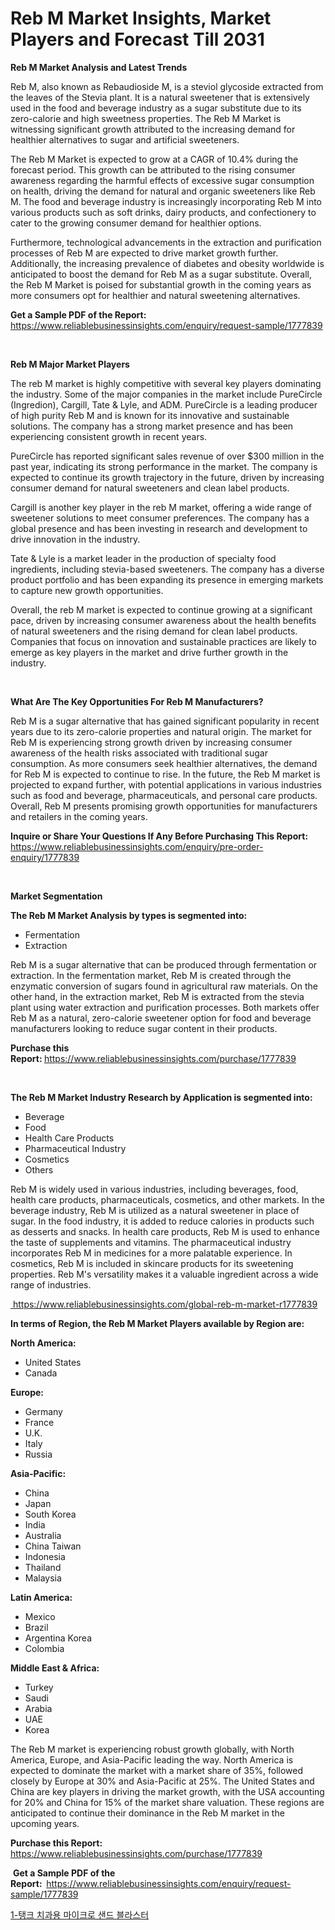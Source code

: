 <p><h1>Reb M Market Insights, Market Players and Forecast Till 2031</h1></p><p><strong>Reb M Market Analysis and Latest Trends</strong></p>
<p><p>Reb M, also known as Rebaudioside M, is a steviol glycoside extracted from the leaves of the Stevia plant. It is a natural sweetener that is extensively used in the food and beverage industry as a sugar substitute due to its zero-calorie and high sweetness properties. The Reb M Market is witnessing significant growth attributed to the increasing demand for healthier alternatives to sugar and artificial sweeteners.</p><p>The Reb M Market is expected to grow at a CAGR of 10.4% during the forecast period. This growth can be attributed to the rising consumer awareness regarding the harmful effects of excessive sugar consumption on health, driving the demand for natural and organic sweeteners like Reb M. The food and beverage industry is increasingly incorporating Reb M into various products such as soft drinks, dairy products, and confectionery to cater to the growing consumer demand for healthier options.</p><p>Furthermore, technological advancements in the extraction and purification processes of Reb M are expected to drive market growth further. Additionally, the increasing prevalence of diabetes and obesity worldwide is anticipated to boost the demand for Reb M as a sugar substitute. Overall, the Reb M Market is poised for substantial growth in the coming years as more consumers opt for healthier and natural sweetening alternatives.</p></p>
<p><strong>Get a Sample PDF of the Report:&nbsp;</strong> <a href="https://www.reliablebusinessinsights.com/enquiry/request-sample/1777839">https://www.reliablebusinessinsights.com/enquiry/request-sample/1777839</a></p>
<p>&nbsp;</p>
<p><strong>Reb M Major Market Players</strong></p>
<p><p>The reb M market is highly competitive with several key players dominating the industry. Some of the major companies in the market include PureCircle (Ingredion), Cargill, Tate & Lyle, and ADM. PureCircle is a leading producer of high purity Reb M and is known for its innovative and sustainable solutions. The company has a strong market presence and has been experiencing consistent growth in recent years.</p><p>PureCircle has reported significant sales revenue of over $300 million in the past year, indicating its strong performance in the market. The company is expected to continue its growth trajectory in the future, driven by increasing consumer demand for natural sweeteners and clean label products.</p><p>Cargill is another key player in the reb M market, offering a wide range of sweetener solutions to meet consumer preferences. The company has a global presence and has been investing in research and development to drive innovation in the industry.</p><p>Tate & Lyle is a market leader in the production of specialty food ingredients, including stevia-based sweeteners. The company has a diverse product portfolio and has been expanding its presence in emerging markets to capture new growth opportunities.</p><p>Overall, the reb M market is expected to continue growing at a significant pace, driven by increasing consumer awareness about the health benefits of natural sweeteners and the rising demand for clean label products. Companies that focus on innovation and sustainable practices are likely to emerge as key players in the market and drive further growth in the industry.</p></p>
<p>&nbsp;</p>
<p><strong>What Are The Key Opportunities For Reb M Manufacturers?</strong></p>
<p><p>Reb M is a sugar alternative that has gained significant popularity in recent years due to its zero-calorie properties and natural origin. The market for Reb M is experiencing strong growth driven by increasing consumer awareness of the health risks associated with traditional sugar consumption. As more consumers seek healthier alternatives, the demand for Reb M is expected to continue to rise. In the future, the Reb M market is projected to expand further, with potential applications in various industries such as food and beverage, pharmaceuticals, and personal care products. Overall, Reb M presents promising growth opportunities for manufacturers and retailers in the coming years.</p></p>
<p><strong>Inquire or Share Your Questions If Any Before Purchasing This Report:</strong> <a href="https://www.reliablebusinessinsights.com/enquiry/pre-order-enquiry/1777839">https://www.reliablebusinessinsights.com/enquiry/pre-order-enquiry/1777839</a></p>
<p>&nbsp;</p>
<p><strong>Market Segmentation</strong></p>
<p><strong>The Reb M Market Analysis by types is segmented into:</strong></p>
<p><ul><li>Fermentation</li><li>Extraction</li></ul></p>
<p><p>Reb M is a sugar alternative that can be produced through fermentation or extraction. In the fermentation market, Reb M is created through the enzymatic conversion of sugars found in agricultural raw materials. On the other hand, in the extraction market, Reb M is extracted from the stevia plant using water extraction and purification processes. Both markets offer Reb M as a natural, zero-calorie sweetener option for food and beverage manufacturers looking to reduce sugar content in their products.</p></p>
<p><strong>Purchase this Report:&nbsp;</strong><a href="https://www.reliablebusinessinsights.com/purchase/1777839">https://www.reliablebusinessinsights.com/purchase/1777839</a></p>
<p>&nbsp;</p>
<p><strong>The Reb M Market Industry Research by Application is segmented into:</strong></p>
<p><ul><li>Beverage</li><li>Food</li><li>Health Care Products</li><li>Pharmaceutical Industry</li><li>Cosmetics</li><li>Others</li></ul></p>
<p><p>Reb M is widely used in various industries, including beverages, food, health care products, pharmaceuticals, cosmetics, and other markets. In the beverage industry, Reb M is utilized as a natural sweetener in place of sugar. In the food industry, it is added to reduce calories in products such as desserts and snacks. In health care products, Reb M is used to enhance the taste of supplements and vitamins. The pharmaceutical industry incorporates Reb M in medicines for a more palatable experience. In cosmetics, Reb M is included in skincare products for its sweetening properties. Reb M's versatility makes it a valuable ingredient across a wide range of industries.</p></p>
<p><a href="https://www.reliablebusinessinsights.com/global-reb-m-market-r1777839">&nbsp;https://www.reliablebusinessinsights.com/global-reb-m-market-r1777839</a></p>
<p><strong>In terms of Region, the Reb M Market Players available by Region are:</strong></p>
<p>
    <p> <strong> North America: </strong>
        <ul>
            <li>United States</li>
            <li>Canada</li>
        </ul>
        </p> 
    <p> <strong> Europe: </strong>
        <ul>
            <li>Germany</li>
            <li>France</li>
            <li>U.K.</li>
            <li>Italy</li>
            <li>Russia</li>
        </ul>
        </p> 
    <p> <strong> Asia-Pacific: </strong>
        <ul>
            <li>China</li>
            <li>Japan</li>
            <li>South Korea</li>
            <li>India</li>
            <li>Australia</li>
            <li>China Taiwan</li>
            <li>Indonesia</li>
            <li>Thailand</li>
            <li>Malaysia</li>
        </ul>
        </p> 
    <p> <strong> Latin America: </strong>
        <ul>
            <li>Mexico</li>
            <li>Brazil</li>
            <li>Argentina Korea</li>
            <li>Colombia</li>
        </ul>
        </p> 
    <p> <strong> Middle East & Africa: </strong>
        <ul>
            <li>Turkey</li>
            <li>Saudi</li>
            <li>Arabia</li>
            <li>UAE</li>
            <li>Korea</li>
        </ul>
    </p>
    </p>
<p><p>The Reb M market is experiencing robust growth globally, with North America, Europe, and Asia-Pacific leading the way. North America is expected to dominate the market with a market share of 35%, followed closely by Europe at 30% and Asia-Pacific at 25%. The United States and China are key players in driving the market growth, with the USA accounting for 20% and China for 15% of the market share valuation. These regions are anticipated to continue their dominance in the Reb M market in the upcoming years.</p></p>
<p><strong>Purchase this Report: </strong><a href="https://www.reliablebusinessinsights.com/purchase/1777839">https://www.reliablebusinessinsights.com/purchase/1777839</a></p>
<p>&nbsp;<strong>Get a Sample PDF of the Report:&nbsp;&nbsp;</strong><a href="https://www.reliablebusinessinsights.com/enquiry/request-sample/1777839">https://www.reliablebusinessinsights.com/enquiry/request-sample/1777839</a></p>
<p><strong></strong></p>
<p><p><a href="https://medium.com/@fredajerde/1-%ED%83%B1%ED%81%AC-%EC%B9%98%EA%B3%BC-%EB%AF%B8%EC%84%B8-%EC%83%8C%EB%93%9C%EB%B8%94%EB%9D%BC%EC%8A%A4%ED%84%B0-%EC%8B%9C%EC%9E%A5-%EC%A0%84%EB%A7%9D-%EC%99%84%EC%A0%84%ED%95%9C-%EC%82%B0%EC%97%85-%EB%B6%84%EC%84%9D-2024%EB%85%84%EB%B6%80%ED%84%B0-2031%EB%85%84-0756663c91f3">1-탱크 치과용 마이크로 샌드 블라스터</a></p></p>